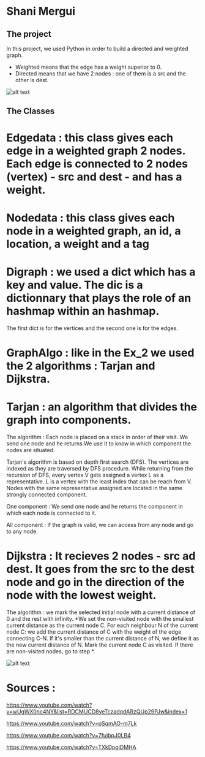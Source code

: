 # Shani Mergui 

## The project

In this project, we used Python in order to build a directed and weighted graph.
- Weighted means that the edge has a weight superior to 0.
- Directed means that we have 2 nodes : one of them is a src and the other is dest.

![alt text](https://upload.wikimedia.org/wikipedia/commons/e/e3/Weighted_directed_graph.png)

## The Classes

# Edgedata : this class gives each edge in a weighted graph 2 nodes. Each edge is connected to 2 nodes (vertex) - src and dest - and has a weight. 
 
# Nodedata : this class gives each node in a weighted graph, an id, a location, a weight and a tag

# Digraph : we used a dict which has a key and value. The dic is a dictionnary that plays the role of an hashmap within an hashmap.
The first dict is for the vertices and the second one is for the edges.

# GraphAlgo : like in the Ex_2 we used the 2 algorithms : Tarjan and Dijkstra.

# Tarjan : an algorithm that divides the graph into components.
          
          
The algorithm : Each node is placed on a stack in order of their visit.
                We send one node and he returns  We use it to know in which component the nodes are situated. 
                
Tarjan's algorithm is based on depth first search (DFS). The vertices are indexed as they are traversed by DFS procedure.
                While returning from the recursion of DFS, every vertex V gets assigned a vertex L as a representative. 
                L is a vertex with the least index that can be reach from V. 
                Nodes with the same representative assigned are located in the same strongly connected component.
      
      
One component : We send one node and he returns the component in which each node is connected to it.

All component : If the graph is valid, we can access from any node and go to any node.



# Dijkstra : It recieves 2 nodes - src ad dest. It goes from the src to the dest node and go in the direction of the node with the lowest weight.

The algorithm : we mark the selected initial node with a current distance of 0 and the rest with infinity.
               *We set the non-visited node with the smallest current distance as the current node C.
                For each neighbour N of the current node C: we add the current distance of C with the weight of the edge connecting C-N. 
                If it's smaller than the current distance of N, we define it as the new current distance of N.
                Mark the current node C as visited.
                If there are non-visited nodes, go to step *.


![alt text](https://www.techiedelight.com/wp-content/uploads/2016/11/Dijkstras-7.png)

# Sources : 
https://www.youtube.com/watch?v=wUgWX0nc4NY&list=RDCMUCD8yeTczadqdARzQUp29PJw&index=1

https://www.youtube.com/watch?v=pSqmAO-m7Lk

https://www.youtube.com/watch?v=7fujbpJ0LB4

https://www.youtube.com/watch?v=TXkDpqjDMHA



